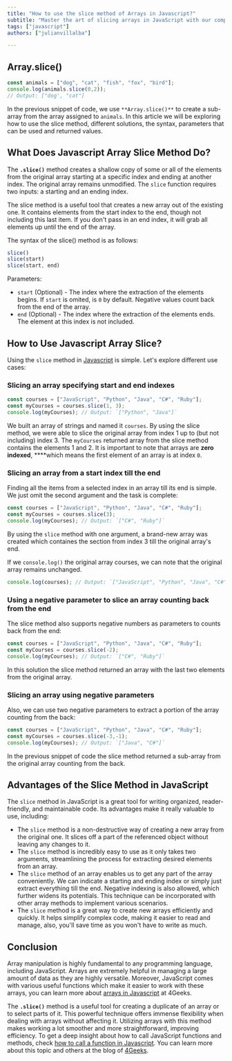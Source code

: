 ```yaml
---
title: "How to use the slice method of Arrays in Javascript?"
subtitle: "Master the art of slicing arrays in JavaScript with our comprehensive guide. Learn how to extract, copy, and modify array elements like a pro. Enroll now!"
tags: ["javascript"]
authors: ["julianvillalba"]

---
```


## Array.slice()

```jsx
const animals = ["dog", "cat", "fish", "fox", "bird"];
console.log(animals.slice(0,2));
// Output: ["dog', "cat"]
```

In the previous snippet of code, we use `**Array.slice()**` to create a sub-array from the array assigned to `animals`. In this article we will be exploring how to use the slice method, different solutions, the syntax, parameters that can be used and returned values.

## What Does Javascript Array Slice Method Do?

The **`.slice()`** method  creates a shallow copy of some or all of the elements from the original array starting at a specific index and ending at another index. The original array remains unmodified. The `slice` function requires two inputs: a starting and an ending index.

The slice method is a useful tool that creates a new array out of the existing one. It contains elements from the start index to the end, though not including this last item. If you don't pass in an end index, it will grab all elements up until the end of the array.

The syntax of the slice() method is as follows:

```jsx
slice()
slice(start)
slice(start, end)
```

Parameters:

- `start` (Optional) - The index where the extraction of the elements begins. If `start` is omited, is `0` by default. Negative values count back from the end of the array.
- `end` (Optional) - The index where the extraction of the elements ends. The element at this index is not included.

## How to Use Javascript Array Slice?

Using the `slice` method in [Javascript](https://4geeks.com/lesson/what-is-javascript-learn-to-code-in-javascript) is simple. Let's explore different use cases:

### Slicing an array specifying start and end indexes

```jsx
const courses = ["JavaScript", "Python", "Java", "C#", "Ruby"];
const myCourses = courses.slice(1, 3);
console.log(myCourses); // Output: `["Python", "Java"]`
```

We built an array of strings and named it `courses`. By using the slice method, we were able to slice the original array from index 1 up to (but not including) index 3. The `myCourses` returned array from the slice method contains the elements 1 and 2. It is important to note that arrays are **zero indexed**, ****which means the first element of an array is at index `0`.

### Slicing an array from a start index till the end

Finding all the items from a selected index in an array till its end is simple. We just omit the second argument and the task is complete:

```jsx
const courses = ["JavaScript", "Python", "Java", "C#", "Ruby"];
const myCourses = courses.slice(3);
console.log(myCourses); // Output: `["C#", "Ruby"]`
```

By using the `slice` method with one argument, a brand-new array was created which containes the section from index 3 till the original array's end.

If we `console.log()` the original array courses, we can note that the original array remains unchanged.

```jsx
console.log(courses); // Output: `["JavaScript", "Python", "Java", "C#", "Ruby"]`
```

### Using a negative parameter to slice an array counting back from the end

The slice method also supports negative numbers as parameters to counts back from the end:

```jsx
const courses = ["JavaScript", "Python", "Java", "C#", "Ruby"];
const myCourses = courses.slice(-2);
console.log(myCourses); // Output: `["C#", "Ruby"]`
```

In this solution the slice method returned an array with the last two elements from the original array.

### Slicing an array using negative parameters

Also, we can use two negative parameters to extract a portion of the array counting from the back:

```jsx
const courses = ["JavaScript", "Python", "Java", "C#", "Ruby"];
const myCourses = courses.slice(-3,-1);
console.log(myCourses); // Output: `["Java", "C#"]`
```

In the previous snippet of code the slice method returned a sub-array from the original array counting from the back.

## Advantages of the Slice Method in JavaScript

The `slice` method in JavaScript is a great tool for writing organized, reader-friendly, and maintainable code. Its advantages make it really valuable to use, including:

- The `slice` method is a non-destructive way of creating a new array from the original one. It slices off a part of the referenced object without leaving any changes to it.
- The `slice` method is incredibly easy to use as it only takes two arguments, streamlining the process for extracting desired elements from an array.
- The `slice` method of an array enables us to get any part of the array conveniently. We can indicate a starting and ending index or simply just extract everything till the end. Negative indexing is also allowed, which further widens its potentials. This technique can be incorporated with other array methods to implement various scenarios.
- The `slice` method is a great way to create new arrays efficiently and quickly. It helps simplify complex code, making it easier to read and manage, also, you'll save time as you won't have to write as much.

## Conclusion

Array manipulation is highly fundamental to any programming language, including JavaScript. Arrays are extremely helpful in managing a large amount of data as they are highly versatile. Moreover, JavaScript comes with various useful functions which make it easier to work with these arrays, you can learn more about [arrays in Javascript](https://4geeks.com/lesson/what-is-an-array-define-array) at 4Geeks.

The **`.slice()`** method is a useful tool for creating a duplicate of an array or to select parts of it. This powerful technique offers immense flexibility when dealing with arrays without affecting it. Utilizing arrays with this method makes working a lot smoother and more straightforward, improving efficiency. To get a deep insight about how to call JavaScript functions and methods, check [how to call a function in Javascript](https://4geeks.com/how-to/how-to-call-a-function-in-javascript). You can learn more about this topic and others at the blog of [4Geeks](https://4geeks.com/how-to).
